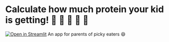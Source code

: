 # Calculate how much protein your kid is getting! 🧀 🍤 🥛 🥜 🐔 
[![Open in Streamlit](https://static.streamlit.io/badges/streamlit_badge_black_white.svg)](https://share.streamlit.io/kellyamanda/kids-protein/main)
An app for parents of picky eaters :smile:
